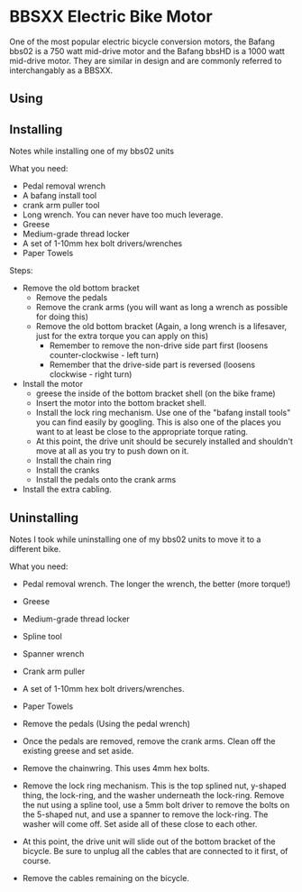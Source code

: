 # BBSXX Electric Bike Motor

One of the most popular electric bicycle conversion motors, the Bafang bbs02 is a 750 watt mid-drive motor and the Bafang bbsHD is a 1000 watt mid-drive motor. They are similar in design and are commonly referred to interchangably as a BBSXX.

## Using

## Installing

Notes while installing one of my bbs02 units

What you need:

- Pedal removal wrench
- A bafang install tool
- crank arm puller tool
- Long wrench. You can never have too much leverage.
- Greese
- Medium-grade thread locker
- A set of 1-10mm hex bolt drivers/wrenches
- Paper Towels

Steps:

- Remove the old bottom bracket
  - Remove the pedals
  - Remove the crank arms (you will want as long a wrench as possible for doing this)
  - Remove the old bottom bracket (Again, a long wrench is a lifesaver, just for the extra torque you can apply on this)
    - Remember to remove the non-drive side part first (loosens counter-clockwise - left turn)
    - Remember that the drive-side part is reversed (loosens clockwise - right turn)
- Install the motor
  - greese the inside of the bottom bracket shell (on the bike frame)
  - Insert the motor into the bottom bracket shell.
  - Install the lock ring mechanism. Use one of the "bafang install tools" you can find easily by googling. This is also one of the places you want to at least be close to the appropriate torque rating.
  - At this point, the drive unit should be securely installed and shouldn't move at all as you try to push down on it.
  - Install the chain ring
  - Install the cranks
  - Install the pedals onto the crank arms
- Install the extra cabling.

## Uninstalling

Notes I took while uninstalling one of my bbs02 units to move it to a different bike.

What you need:

- Pedal removal wrench. The longer the wrench, the better (more torque!)
- Greese
- Medium-grade thread locker
- Spline tool
- Spanner wrench
- Crank arm puller
- A set of 1-10mm hex bolt drivers/wrenches.
- Paper Towels

- Remove the pedals (Using the pedal wrench)
- Once the pedals are removed, remove the crank arms. Clean off the existing greese and set aside.
- Remove the chainwring. This uses 4mm hex bolts.
- Remove the lock ring mechanism. This is the top splined nut, y-shaped thing, the lock-ring, and the washer underneath the lock-ring. Remove the nut using a spline tool, use a 5mm bolt driver to remove the bolts on the 5-shaped nut, and use a spanner to remove the lock-ring. The washer will come off. Set aside all of these close to each other.
- At this point, the drive unit will slide out of the bottom bracket of the bicycle. Be sure to unplug all the cables that are connected to it first, of course.
- Remove the cables remaining on the bicycle.
